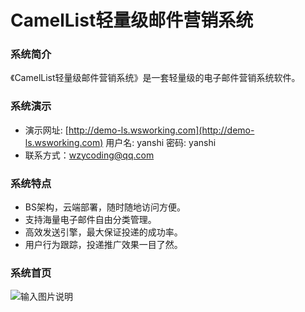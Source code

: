 # CamelList轻量级邮件营销系统

### 系统简介

《CamelList轻量级邮件营销系统》是一套轻量级的电子邮件营销系统软件。

### 系统演示

- 演示网址: [http://demo-ls.wsworking.com](http://demo-ls.wsworking.com)
  用户名: yanshi  密码: yanshi
- 联系方式：[wzycoding@qq.com](mailto:wzycoding@qq.com)
### 系统特点
- BS架构，云端部署，随时随地访问方便。
- 支持海量电子邮件自由分类管理。
- 高效发送引擎，最大保证投递的成功率。
- 用户行为跟踪，投递推广效果一目了然。
### 系统首页
![输入图片说明](https://images.gitee.com/uploads/images/2022/0307/222209_856af69e_10482337.jpeg "list.jpg")